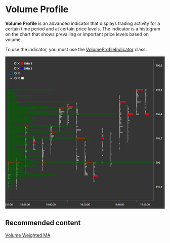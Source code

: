 # Volume Profile

**Volume Profile** is an advanced indicator that displays trading activity for a certain time period and at certain price levels. The indicator is a histogram on the chart that shows prevailing or important price levels based on volume. 

To use the indicator, you must use the [VolumeProfileIndicator](../api/StockSharp.Algo.Indicators.VolumeProfileIndicator.html) class. 

![Gui ClasterChart](../images/Gui_ClasterChart.png)

## Recommended content

[Volume Weighted MA](IndicatorVolumeWeightedMovingAverage.md)
